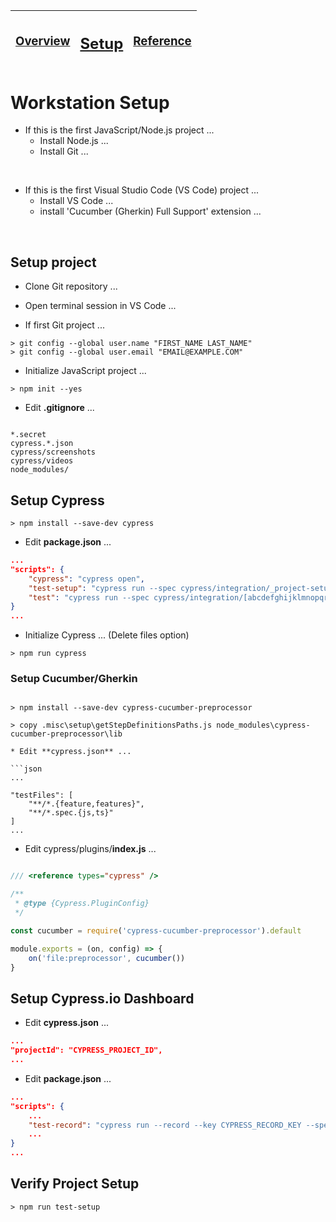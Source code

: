 

| <h3>[Overview](README.md)</h3> | <h2>[Setup](README_Setup.md)</h2> | <h3>[Reference](README_Reference.md)</h3> |
|---|---|---|


# Workstation Setup

* If this is the first JavaScript/Node.js project ...
    * Install Node.js ...
    * Install Git ...

<br>

* If this is the first Visual Studio Code (VS Code) project ...
    * Install VS Code ...
    * install 'Cucumber (Gherkin) Full Support' extension ...

<br>

## Setup project

* Clone Git repository ...

* Open terminal session in VS Code ...

* If first Git project ...

```
> git config --global user.name "FIRST_NAME LAST_NAME"
> git config --global user.email "EMAIL@EXAMPLE.COM"
```

* Initialize JavaScript project ...

```
> npm init --yes
```

* Edit **.gitignore** ...

```

*.secret
cypress.*.json
cypress/screenshots
cypress/videos
node_modules/

```


## Setup Cypress

```
> npm install --save-dev cypress
```

* Edit **package.json** ...

```json
...
"scripts": {
    "cypress": "cypress open",
    "test-setup": "cypress run --spec cypress/integration/_project-setup/**",
    "test": "cypress run --spec cypress/integration/[abcdefghijklmnopqrstuvwxyz0123456789]*/**"
}
...
```

* Initialize Cypress ... (Delete files option)
```
> npm run cypress
```

### Setup Cucumber/Gherkin

```

> npm install --save-dev cypress-cucumber-preprocessor

> copy .misc\setup\getStepDefinitionsPaths.js node_modules\cypress-cucumber-preprocessor\lib

```

```
* Edit **cypress.json** ...

```json
...

"testFiles": [
    "**/*.{feature,features}",
    "**/*.spec.{js,ts}"
]
...
```

* Edit cypress/plugins/**index.js** ...

```js

/// <reference types="cypress" />

/**
 * @type {Cypress.PluginConfig}
 */

const cucumber = require('cypress-cucumber-preprocessor').default

module.exports = (on, config) => {
    on('file:preprocessor', cucumber())
}

```


## Setup Cypress.io Dashboard

* Edit **cypress.json** ...

```json
...
"projectId": "CYPRESS_PROJECT_ID",
...
```

* Edit **package.json** ...

```json
...
"scripts": {
    ...
    "test-record": "cypress run --record --key CYPRESS_RECORD_KEY --spec cypress/integration/[abcdefghijklmnopqrstuvwxyz0123456789]*/**",
    ...
}
...
```



## Verify Project Setup

```
> npm run test-setup
```
